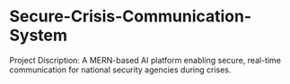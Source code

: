 # Secure-Crisis-Communication-System
Project Discription: 
A MERN-based AI platform enabling secure, real-time communication for national security agencies during crises.

